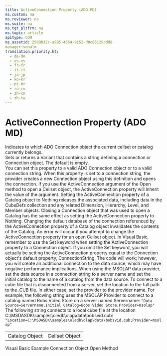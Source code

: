 ```yaml
---
title: ActiveConnection Property (ADO MD)
ms.custom: na
ms.reviewer: na
ms.suite: na
ms.tgt_pltfrm: na
ms.topic: article
apitype: COM
ms.assetid: 2509b32c-a995-4364-9152-d8c83129bdd8
manager:sonalm
translation.priority.ht: 
  - de-de
  - es-es
  - fr-fr
  - it-it
  - ja-jp
  - ko-kr
  - pt-br
  - ru-ru
  - zh-cn
  - zh-tw
---
```

# ActiveConnection Property (ADO MD)
<?xml version="1.0" encoding="utf-8"?>
<developerReferenceWithoutSyntaxDocument xmlns="http://ddue.schemas.microsoft.com/authoring/2003/5" xmlns:xlink="http://www.w3.org/1999/xlink" xmlns:xsi="http://www.w3.org/2001/XMLSchema-instance" xsi:schemaLocation="http://ddue.schemas.microsoft.com/authoring/2003/5 http://dduestorage.blob.core.windows.net/ddueschema/developer.xsd">
  <introduction>
    <para>Indicates to which ADO <legacyLink xlink:href="ef6b1824-5b12-43db-89d7-8f3d13896d4d">Connection</legacyLink> object the current cellset or catalog currently belongs.</para>
  </introduction>
  <section>
    <title>Settings and Return Values</title>
    <content>
      <para>Sets or returns a <languageKeyword>Variant</languageKeyword> that contains a string defining a connection or <unmanagedCodeEntityReference>Connection</unmanagedCodeEntityReference> object. The default is empty.</para>
    </content>
  </section>
  <languageReferenceRemarks>
    <content>
      <para>You can set this property to a valid ADO <unmanagedCodeEntityReference>Connection</unmanagedCodeEntityReference> object or to a valid connection string. When this property is set to a connection string, the provider creates a new <unmanagedCodeEntityReference>Connection</unmanagedCodeEntityReference> object using this definition and opens the connection.</para>
      <para>If you use the <parameterReference>ActiveConnection</parameterReference> argument of the <legacyLink xlink:href="a87d8080-a238-45e5-bc80-9a8625b3810f">Open</legacyLink> method to open a <legacyLink xlink:href="5e2452c0-cac0-49b2-8099-836c35794d50">Cellset</legacyLink> object, the <unmanagedCodeEntityReference>ActiveConnection</unmanagedCodeEntityReference> property will inherit the value of the argument.</para>
      <para>Setting the <unmanagedCodeEntityReference>ActiveConnection</unmanagedCodeEntityReference> property of a <legacyLink xlink:href="11f6f896-d69c-44a4-94cd-d54c93140e4a">Catalog</legacyLink> object to <legacyBold>Nothing</legacyBold> releases the associated data, including data in the <legacyLink xlink:href="c79a5e36-71fd-44c4-948d-d6a7a89bb3b5">CubeDefs</legacyLink> collection and any related <legacyLink xlink:href="66adbbd2-23a3-4c19-a91b-84c31309aa1b">Dimension</legacyLink>, <legacyLink xlink:href="034af340-ac79-494e-ba5e-2b57da1cb9de">Hierarchy</legacyLink>, <legacyLink xlink:href="37815869-ed30-45fd-9aea-0a986c1b305c">Level</legacyLink>, and <legacyLink xlink:href="3dedf755-0741-4c3f-8b4e-bff8ff8809c8">Member</legacyLink> objects. Closing a <unmanagedCodeEntityReference>Connection</unmanagedCodeEntityReference> object that was used to open a <unmanagedCodeEntityReference>Catalog</unmanagedCodeEntityReference> has the same effect as setting the <unmanagedCodeEntityReference>ActiveConnection</unmanagedCodeEntityReference> property to <legacyBold>Nothing</legacyBold>.</para>
      <para>Changing the default database of the connection referenced by the <unmanagedCodeEntityReference>ActiveConnection</unmanagedCodeEntityReference> property of a <unmanagedCodeEntityReference>Catalog</unmanagedCodeEntityReference> object invalidates the contents of the <unmanagedCodeEntityReference>Catalog</unmanagedCodeEntityReference>.</para>
      <para>An error will occur if you attempt to change the <unmanagedCodeEntityReference>ActiveConnection</unmanagedCodeEntityReference> property for an open <unmanagedCodeEntityReference>Cellset</unmanagedCodeEntityReference> object.</para>
      <alert class="note">
        <para>In Visual Basic, remember to use the <legacyBold>Set</legacyBold> keyword when setting the <unmanagedCodeEntityReference>ActiveConnection</unmanagedCodeEntityReference> property to a <unmanagedCodeEntityReference>Connection</unmanagedCodeEntityReference> object. If you omit the <legacyBold>Set</legacyBold> keyword, you will actually be setting the <unmanagedCodeEntityReference>ActiveConnection</unmanagedCodeEntityReference> property equal to the <unmanagedCodeEntityReference>Connection</unmanagedCodeEntityReference> object's default property, <unmanagedCodeEntityReference>ConnectionString</unmanagedCodeEntityReference>. The code will work; however, you will create an additional connection to the data source, which may have negative performance implications.</para>
      </alert>
      <para>When using the MSOLAP data provider, set the data source in a connection string to a server name and set the initial catalog to the name of a catalog from the data source. To connect to a cube file that is disconnected from a server, set the location to the full path to the .CUB file. In either case, set the provider to the provider name. For example, the following string uses the MSOLAP Provider to connect to a catalog named Bobs Video Store on a server named <userInput>Servername</userInput>:</para>
      <code>"Data Source=Servername;Initial Catalog=Bobs Video Store;Provider=msolap"</code>
      <para>The following string connects to a local cube file at the location C:\MSDASDK\samples\oledb\olap\data\bobsvid.cub:</para>
      <code>"Location=C:\MSDASDK\samples\oledb\olap\data\bobsvid.cub;Provider=msolap"</code>
    </content>
  </languageReferenceRemarks>
  <section>
    <title>Applies To</title>
    <content>
      <table xmlns:caps="http://schemas.microsoft.com/build/caps/2013/11">
        <tbody>
          <tr>
            <TD>
              <para>
                <link xlink:href="11f6f896-d69c-44a4-94cd-d54c93140e4a">Catalog Object</link>
              </para>
            </TD>
            <TD>
              <para>
                <link xlink:href="5e2452c0-cac0-49b2-8099-836c35794d50">Cellset Object</link>
              </para>
            </TD>
          </tr>
        </tbody>
      </table>
    </content>
  </section>
  <relatedTopics>
<link xlink:href="2666ad1c-b48e-4b2c-b269-5a9f4e4a7810">Visual Basic Example</link>
<link xlink:href="ef6b1824-5b12-43db-89d7-8f3d13896d4d">Connection Object</link>
<link xlink:href="a87d8080-a238-45e5-bc80-9a8625b3810f">Open Method</link>
</relatedTopics>
</developerReferenceWithoutSyntaxDocument>